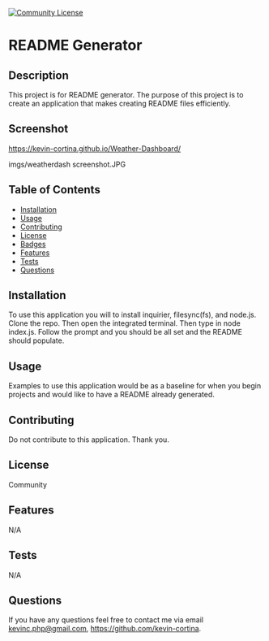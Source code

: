
  [![Community License](https://img.shields.io/badge/license-Community-blue.svg)](http://www.gnu.org/licenses/Community-3.0)

  # README Generator
  
  ## Description
  This project is for README generator. The purpose of this project is to create an application that makes   creating README files efficiently.
  
  
  ## Screenshot
  https://kevin-cortina.github.io/Weather-Dashboard/
  
  imgs/weatherdash screenshot.JPG
  
  ## Table of Contents
  - [Installation](#installation)
  - [Usage](#usage)
  - [Contributing](#contributing)
  - [License](#license)
  - [Badges](#badges)
  - [Features](#features)
  - [Tests](#test)
  - [Questions](#questions)
 
  ## Installation
  To use this application you will to install inquirier, filesync(fs), and node.js.
  Clone the repo. Then open the integrated terminal. Then type in node index.js. Follow the prompt and you   should be all set and the README should populate.
  
  ## Usage
  Examples to use this application would be as a baseline for when you begin projects and would like to       have a README already generated. 

  
  ## Contributing
  Do not contribute to this application. Thank you.

  
  ## License
  Community
  

  ## Features
  N/A
  
  ## Tests
  N/A
 
  
  ## Questions
  If you have any questions feel free to contact me via email kevinc.php@gmail.com,          https://github.com/kevin-cortina.
  
